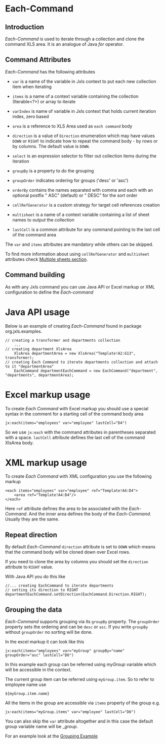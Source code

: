 Each-Command
==============

Introduction
------------

*Each-Command* is used to iterate through a collection and clone the command XLS area.
It is an analogue of Java *for* operator.

Command Attributes
------------------

*Each-Command* has the following attributes

* `var` is a name of the variable in Jxls context to put each new collection item when iterating

* `items` is a name of a context variable containing the collection (Iterable<?>) or array to iterate

* `varIndex` is name of variable in Jxls context that holds current iteration index, zero based 

* `area` is a reference to XLS Area used as `each command` body

* `direction` is a value of `Direction` enumeration which may have values `DOWN` or `RIGHT` to indicate how to repeat the command body - by rows or by columns. The default value is `DOWN`.

* `select` is an expression selector to filter out collection items during the iteration

* `groupBy` is a property to do the grouping

* `groupOrder` indicates ordering for groups ('desc' or 'asc')

* `orderBy` contains the names separated with comma and each with an optional postfix " ASC" (default) or " DESC" for the sort order

* `cellRefGenerator` is a custom strategy for target cell references creation

* `multisheet` is a name of a context variable containing a list of sheet names to output the collection

* `lastCell` is a common attribute for any command pointing to the last cell of the command area

The `var` and `items` attributes are mandatory while others can be skipped.

To find more information about using `cellRefGenerator` and `multisheet` attributes check [Multiple sheets section](multi_sheets.html).

Command building
----------------

As with any Jxls command you can use Java API or Excel markup or XML configuration to define the *Each-command*

# Java API usage

Below is an example of creating *Each-Command* found in package org.jxls.examples.

    // creating a transformer and departments collection
        ...
    // creating department XlsArea
        XlsArea departmentArea = new XlsArea("Template!A2:G13", transformer);
    // creating Each Command to iterate departments collection and attach to it "departmentArea"
        EachCommand departmentEachCommand = new EachCommand("department", "departments", departmentArea);

# Excel markup usage

To create *Each Command* with Excel markup you should use a special syntax in the comment for a starting cell of the command body area

    jx:each(items="employees" var="employee" lastCell="D4")

So we use `jx:each` with the command attributes in parentheses separated with a space. `lastCell` attribute defines the last cell of the command XlsArea body.

# XML markup usage

To create *Each Command* with XML configuration you use the following markup

    <each items="employees" var="employee" ref="Template!A4:D4">
        <area ref="Template!A4:D4"/>
    </each>


Here `ref` attribute defines the area to be associated with the *Each-Command*. And the inner area defines the body of the *Each-Command*.
Usually they are the same.

Repeat direction
----------------

By default *Each-Command* `direction` attribute is set to `DOWN` which means that the command body will be cloned down over Excel rows.

If you need to clone the area by columns you should set the `direction` attribute to `RIGHT` value.

With Java API you do this like

    //... creating EachCommand to iterate departments
    // setting its direction to RIGHT
    departmentEachCommand.setDirection(EachCommand.Direction.RIGHT);
    
Grouping the data
------------------
*Each-Command* supports grouping via its `groupBy` property. The `groupOrder` property sets the ordering and can be `desc` or `asc`.
If you write `groupBy` without `groupOrder` no sorting will be done.

In the excel markup it can look like this

    jx:each(items="employees" var="myGroup" groupBy="name" groupOrder="asc" lastCell="D6")
    
In this example each group can be referred using _myGroup_ variable which will be accessible in the context.
    
The current group item can be referred using  `myGroup.item`. So to refer to employee name use

    ${myGroup.item.name}
    
All the items in the group are accessible via `items` property of the group e.g.    

    jx:each(items="myGroup.items" var="employee" lastCell="D6")
    
You can also skip the `var` attribute altogether and in this case the default group variable name will be __group_.    
    
For an example look at the [Grouping Example](../samples/grouping_example.html)     

